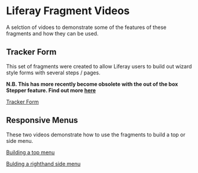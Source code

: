 # Liferay Fragment Videos

A selction of vidoes to demonstrate some of the features of these fragments and how they can be used.

## Tracker Form

This set of fragments were created to allow Liferay users to build out wizard style forms with several steps / pages.

__N.B. This has more recently become obsolete with the out of the box Stepper feature. Find out more [here](https://learn.liferay.com/w/dxp/site-building/creating-pages/page-fragments-and-widgets/using-fragments/using-form-fragments/using-fragments-to-build-multi-step-forms#using-fragments-to-build-multi-step-forms)__

[Tracker Form](Tracker%20Form.mp4)

## Responsive Menus

These two videos demonstrate how to use the fragments to build a top or side menu.

[Building a top menu](Building%20Top%20Menu.mp4)

[Bulding a righthand side menu](Building%20Righthand%20Side%20Menu.mp4)
